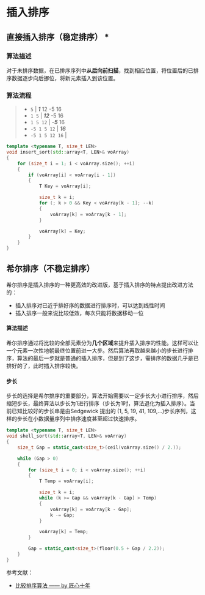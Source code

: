 # 插入排序

## 直接插入排序（稳定排序） *
### 算法描述
对于未排序数据，在已排序序列中**从后向前扫描**，找到相应位置，将位置后的已排序数据逐步向后挪位，将新元素插入到该位置。
### 算法流程
> * `5` | ***1*** 12 -5 16
> * `1 5` | ***12*** -5 16
> * `1 5 12` | ***-5*** 16
> * `-5 1 5 12` | ***16*** 
> * `-5 1 5 12 16` |

```C++
template <typename T, size_t LEN>
void insert_sort(std::array<T, LEN>& voArray)
{
	for (size_t i = 1; i < voArray.size(); ++i)
	{
		if (voArray[i] < voArray[i - 1])
		{
			T Key = voArray[i];

			size_t k = i;
			for (; k > 0 && Key < voArray[k - 1]; --k)
			{
				voArray[k] = voArray[k - 1];
			}

			voArray[k] = Key;
		}
	}
}
```

## 希尔排序（不稳定排序）
希尔排序是插入排序的一种更高效的改进版，基于插入排序的特点提出改进方法的：
* 插入排序对已近乎排好序的数据进行排序时，可以达到线性时间
* 插入排序一般来说比较低效，每次只能将数据移动一位
#### 算法描述
希尔排序通过将比较的全部元素分为**几个区域**来提升插入排序的性能。这样可以让一个元素一次性地朝最终位置前进一大步。然后算法再取越来越小的步长进行排序，算法的最后一步就是普通的插入排序，但是到了这步，需排序的数据几乎是已排好的了，此时插入排序较快。
#### 步长
步长的选择是希尔排序的重要部分，算法开始需要以一定步长大小进行排序，然后缩短步长，最终算法以步长为1进行排序（步长为1时，算法退化为插入排序）。当前已知比较好的步长串是由Sedgewick 提出的 (1, 5, 19, 41, 109,...)步长序列，这样的步长在小数据量序列中排序速度甚至超过快速排序。
```C++
template <typename T, size_t LEN>
void shell_sort(std::array<T, LEN>& voArray)
{
	size_t Gap = static_cast<size_t>(ceil(voArray.size() / 2.));

	while (Gap > 0)
	{
		for (size_t i = 0; i < voArray.size(); ++i)
		{
			T Temp = voArray[i];

			size_t k = i;
			while (k >= Gap && voArray[k - Gap] > Temp)
			{
				voArray[k] = voArray[k - Gap];
				k -= Gap;
			}

			voArray[k] = Temp;
		}

		Gap = static_cast<size_t>(floor(0.5 + Gap / 2.2));
	}
}
```

参考文献：
* [比较排序算法 —— by 匠心十年](http://www.cnblogs.com/gaochundong/p/comparison_sorting_algorithms.html)
